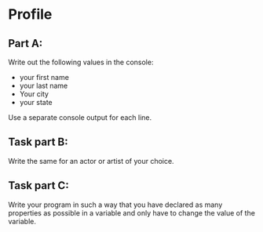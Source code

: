 # Profile

## Part A:

Write out the following values in the console:
* your first name
* your last name
* Your city
* your state

Use a separate console output for each line.

## Task part B:
Write the same for an actor or artist of your choice.

## Task part C:
Write your program in such a way that you have declared as many properties as possible in a variable and only have to change the value of the variable.

